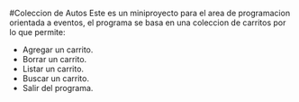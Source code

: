 #Coleccion de Autos
Este es un miniproyecto para el area de programacion orientada a eventos, el programa se basa en una coleccion de carritos por lo que permite:
- Agregar un carrito.
- Borrar un carrito.
- Listar un carrito.
- Buscar un carrito.
- Salir del programa.

